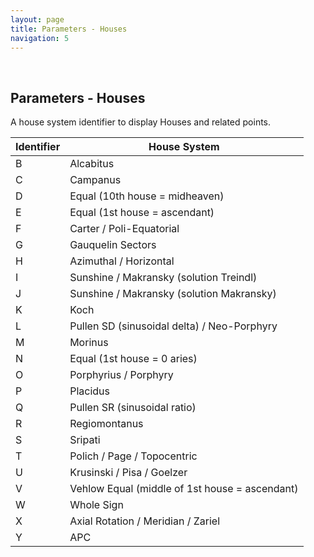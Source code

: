 ```yaml
---
layout: page
title: Parameters - Houses
navigation: 5
---
```


<style>
	.inner a {
		color: royalblue;
		font-weight: bold;
	}
	.inner code {
		font-size: 100%;
	}
	.sidebar {
		width: 30%
	}
	.navigation li {
		padding: 5px;
	}
</style>

<script>
	window.onload = function(){
		if (location.hash) {
			let target = location.hash;
			document.querySelector(".content").scroll({top:document.querySelector(target).offsetTop,behavior:"smooth"})
		}
	}
</script>

<br>

## Parameters - Houses

A house system identifier to display Houses and related points.

| Identifier | House System |
|---|---|
| B | Alcabitus |
| C | Campanus |
| D | Equal (10th house = midheaven) |
| E | Equal (1st house = ascendant) |
| F | Carter / Poli-Equatorial |
| G | Gauquelin Sectors |
| H | Azimuthal / Horizontal |
| I | Sunshine / Makransky (solution Treindl) |
| J | Sunshine / Makransky (solution Makransky) |
| K | Koch |
| L | Pullen SD (sinusoidal delta) / Neo-Porphyry |
| M | Morinus |
| N | Equal (1st house = 0 aries) |
| O | Porphyrius / Porphyry |
| P | Placidus |
| Q | Pullen SR (sinusoidal ratio) |
| R | Regiomontanus |
| S | Sripati |
| T | Polich / Page / Topocentric |
| U | Krusinski / Pisa / Goelzer |
| V | Vehlow Equal (middle of 1st house = ascendant) |
| W | Whole Sign |
| X | Axial Rotation / Meridian / Zariel |
| Y | APC |

<br><br><br>
